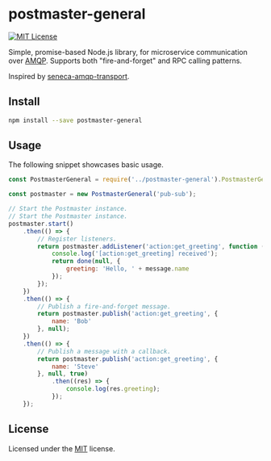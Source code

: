 ﻿# postmaster-general
[![MIT License](https://img.shields.io/badge/license-MIT-blue.svg?style=flat-square)](https://github.com/darklordzw/postmaster-general/blob/master/LICENSE.md)

Simple, promise-based Node.js library, for microservice communication over [AMQP][1].
Supports both "fire-and-forget" and RPC calling patterns.

Inspired by [seneca-amqp-transport][3].

## Install

```sh
npm install --save postmaster-general
```

## Usage
The following snippet showcases basic usage.

```js
const PostmasterGeneral = require('../postmaster-general').PostmasterGeneral;

const postmaster = new PostmasterGeneral('pub-sub');

// Start the Postmaster instance.
// Start the Postmaster instance.
postmaster.start()
	.then(() => {
		// Register listeners.
		return postmaster.addListener('action:get_greeting', function (message, done) {
			console.log('[action:get_greeting] received');
			return done(null, {
				greeting: 'Hello, ' + message.name
			});
		});
	})
	.then(() => {
		// Publish a fire-and-forget message.
		return postmaster.publish('action:get_greeting', {
			name: 'Bob'
		}, null);
	})
	.then(() => {
		// Publish a message with a callback.
		return postmaster.publish('action:get_greeting', {
			name: 'Steve'
		}, null, true)
			.then((res) => {
				console.log(res.greeting);
			});
	});
```

## License
Licensed under the [MIT][2] license.

[1]: https://www.amqp.org/ 
[2]: ./LICENSE.md
[3]: https://github.com/senecajs/seneca-amqp-transport/